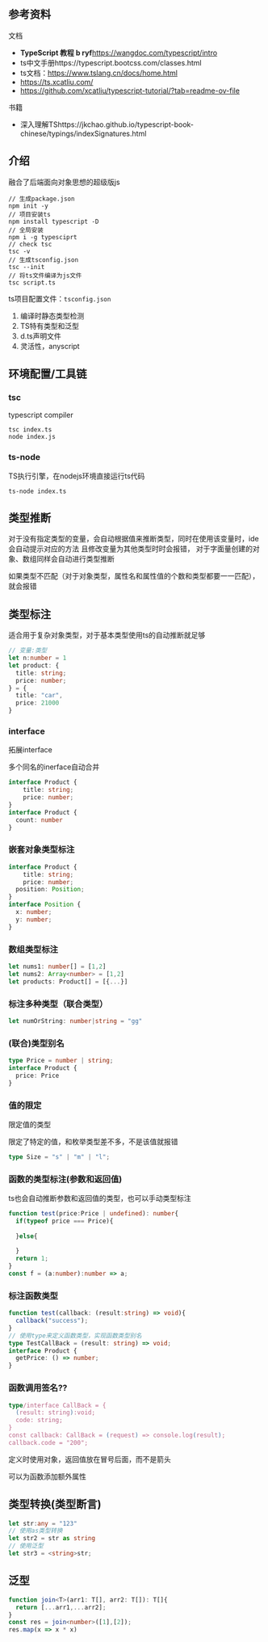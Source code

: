 ## 参考资料

文档

-  **TypeScript 教程 b ryf**https://wangdoc.com/typescript/intro
- ts中文手册https://typescript.bootcss.com/classes.html
- ts文档：https://www.tslang.cn/docs/home.html
- https://ts.xcatliu.com/
- https://github.com/xcatliu/typescript-tutorial/?tab=readme-ov-file

书籍

- 深入理解TShttps://jkchao.github.io/typescript-book-chinese/typings/indexSignatures.html

## 介绍

融合了后端面向对象思想的超级版js

```shell
// 生成package.json
npm init -y
// 项目安装ts
npm install typescript -D
// 全局安装
npm i -g typesciprt
// check tsc 
tsc -v
// 生成tsconfig.json
tsc --init
// 将ts文件编译为js文件
tsc script.ts
```

ts项目配置文件：`tsconfig.json`



1. 编译时静态类型检测
2. TS特有类型和泛型
3. d.ts声明文件
4. 灵活性，anyscript

## 环境配置/工具链

### tsc

typescript compiler

```
tsc index.ts
node index.js
```

### ts-node

TS执行引擎，在nodejs环境直接运行ts代码

```
ts-node index.ts
```



## 类型推断

对于没有指定类型的变量，会自动根据值来推断类型，同时在使用该变量时，ide会自动提示对应的方法
且修改变量为其他类型时时会报错，
对于字面量创建的对象、数组同样会自动进行类型推断

如果类型不匹配（对于对象类型，属性名和属性值的个数和类型都要一一匹配），就会报错

## 类型标注

适合用于复杂对象类型，对于基本类型使用ts的自动推断就足够

```ts
// 变量:类型
let n:number = 1
let product: {
  title: string;
  price: number;
} = {
  title: "car",
  price: 21000
}
```



### interface

拓展interface

多个同名的inerface自动合并

```ts
interface Product {
	title: string;
	price: number;
}
interface Product {
  count: number
}
```

### 嵌套对象类型标注

```ts
interface Product {
	title: string;
	price: number;
  position: Position;
}
interface Position {
  x: number;
  y: number;
}
```

### 数组类型标注

```ts
let nums1: number[] = [1,2]
let nums2: Array<number> = [1,2]
let products: Product[] = [{...}]
```

### 标注多种类型（联合类型）

```ts
let numOrString: number|string = "gg"
```

### (联合)类型别名

```ts
type Price = number | string;
interface Product {
  price: Price
}
```

### 值的限定

限定值的类型

限定了特定的值，和枚举类型差不多，不是该值就报错

```ts
type Size = "s" | "m" | "l";
```

### 函数的类型标注(参数和返回值)

ts也会自动推断参数和返回值的类型，也可以手动类型标注

```ts
function test(price:Price | undefined): number{
  if(typeof price === Price){
    
  }else{
    
  } 
  return 1;
}
const f = (a:number):number => a;
```



###  标注函数类型

```ts
function test(callback: (result:string) => void){
  callback("success");
}
// 使用type来定义函数类型，实现函数类型别名
type TestCallBack = (result: string) => void;
interface Product {
  getPrice: () => number;
}
```

### 函数调用签名??

```ts
type/interface CallBack = {
  (result: string):void;
  code: string;
}
const callback: CallBack = (request) => console.log(result);
callback.code = "200";
```

定义时使用对象，返回值放在冒号后面，而不是箭头

可以为函数添加额外属性

## 类型转换(类型断言)

```ts
let str:any = "123"
// 使用as类型转换
let str2 = str as string
// 使用泛型
let str3 = <string>str;

```

## 泛型

```ts
function join<T>(arr1: T[], arr2: T[]): T[]{
  return [...arr1,...arr2];
}
const res = join<number>([1],[2]);
res.map(x => x * x)
```

